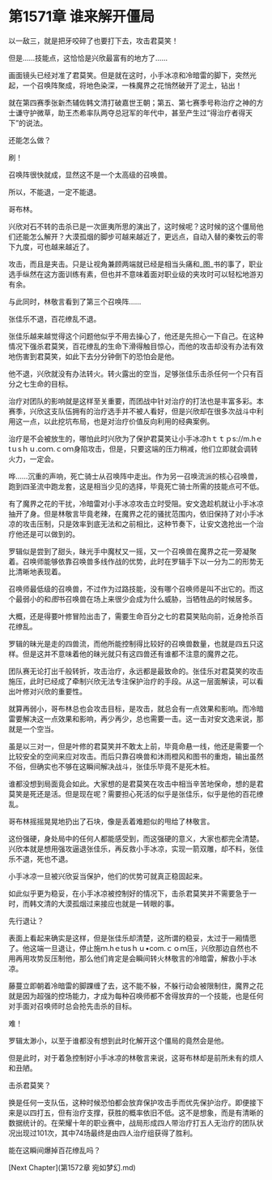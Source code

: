 # 第1571章 谁来解开僵局

以一敌三，就是把牙咬碎了也要打下去，攻击君莫笑！

但是……技能点，这恰恰是兴欣最富有的地方了……

画面镜头已经对准了君莫笑。但是就在这时，小手冰凉和冷暗雷的脚下，突然光起，一个召唤阵聚成，将地色染深，一株魔界之花悄然破开了泥土，钻出！

就在第四赛季张新杰辅佐韩文清打破嘉世王朝；第五、第七赛季号称治疗之神的方士谦守护微草，助王杰希率队两夺总冠军的年代中，甚至产生过“得治疗者得天下”的说法。

还能怎么做？

刷！

召唤阵很快就成，显然这不是一个太高级的召唤兽。

所以，不能退，一定不能退。

哥布林。

兴欣对石不转的击杀已是一次匪夷所思的演出了，这时候呢？这时候的这个僵局他们还能怎么解开？大漠孤烟的脚步可越来越近了，更远点，自动入替的秦牧云的零下九度，可也越来越近了。

攻击，而且是夹击。只是让视角兼顾两端就已经是相当头痛和_图_书的事了，职业选手纵然在这方面训练有素，但也并不意味着面对职业级的夹攻时可以轻松地游刃有余。

与此同时，林敬言看到了第三个召唤阵……

张佳乐不退，百花缭乱不退。

张佳乐越来越觉得这个问题他似乎不用去操心了，他还是先担心一下自己。在这种情况下强杀君莫笑，百花缭乱的生命下滑得触目惊心，而他的攻击却没有办法有效地伤害到君莫笑，如此下去分分钟倒下的恐怕会是他。

他不退，兴欣就没有办法转火。转火露出的空当，足够张佳乐击杀任何一个只有百分之七生命的目标。

治疗对团队的影响就是这样至关重要，而团战中针对治疗的打法也是丰富多彩。本赛季，兴欣这支队伍拥有的治疗选手并不被人看好，但是兴欣却在很多次战斗中利用这一点，以此挖坑布局，也是对治疗价值反向利用的经典案例。

治疗是不会被放生的，哪怕此时兴欣为了保护君莫笑让小手冰凉hｔｔｐs://m.hｅtｕsｈｕ.coｍ.ｃoｍ身陷攻击，但是，只要这端的压力稍减，他们立即就会调转火力，一定会。

哗……沉重的声响，死亡骑士从召唤阵中走出。作为另一召唤流派的核心召唤兽，跑到四圣流中跑龙套，这是相当少见的选择，毕竟死亡骑士所需的技能点可不低。

有了魔界之花的干扰，冷暗雷对小手冰凉攻击立时受阻。安文逸趁机就让小手冰凉抽开了身。但是林敬言毕竟老辣，在魔界之花的骚扰范围内，依旧保持了对小手冰凉的攻击压制，只是效率到底无法和之前相比，这种节奏下，让安文逸抢出一个治疗他还是可以做到的。

罗辑似是尝到了甜头，昧光手中魔杖又一摇，又一个召唤兽在魔界之花一旁凝聚着。召唤师能够依靠召唤兽多线作战的优势，此时在罗辑手下以一分为二的形势无比清晰地表现着。

召唤师最低级的召唤兽，不过作为过路技能，没有哪个召唤师是叫不出它的。而这个最弱小的和*图*书召唤兽在场上来很少会成为什么威胁，当牺牲品的时候居多。

大概，还是得要叶修冒险出击了，需要生命百分之七的君莫笑贴向前，近身抢杀百花缭乱。

罗辑的昧光是走的四兽流，而他所能控制得比较好的召唤兽数量，也就是四五只这样。但是这并不意味着他的昧光就只有这四兽还有谁都不注意的魔界之花。

团队赛无论打出千般转折，攻击治疗，永远都是最致命的。张佳乐对君莫笑的攻击施压，此时已经成了牵制兴欣无法专注保护治疗的手段。从这一层面解读，可以看出叶修对兴欣的重要性。

就算再弱小，哥布林总也会攻击目标，是攻击，就总会有一点效果和影响。而冷暗雷要解决这一点效果和影响，再少再少，总也需要一击。这一击对安文逸来说，那就是一个空当。

虽是以三对一，但是叶修的君莫笑并不敢太上前，毕竟命悬一线，他还是需要一个比较安全的空间来应对攻击。而后只靠召唤兽和沐雨橙风和图书的重炮，输出虽然不俗，但确实也不够在这瞬间解决战斗，张佳乐毕竟不是死木桩。

谁都没想到局面竟会如此。大家想的是君莫笑在攻击中相当辛苦地保命，想的是君莫笑是死还是活。但是现在呢？需要担心死活的似乎是张佳乐，似乎是他的百花缭乱。

哥布林摇摇晃晃地扔出了石块，像是丢着难题似的甩给了林敬言。

这份强硬，身处局中的任何人都能感受到，而这强硬的意义，大家也都完全清楚。兴欣本就是想用强攻逼退张佳乐，再反救小手冰凉，实现一箭双雕，却不料，张佳乐不退，死也不退。

小手冰凉一旦被兴欣妥当保护，他们的优势可就真正稳固起来。

如此似乎更为稳妥，在小手冰凉被控制好的情况下，击杀君莫笑并不需要急于一时，而韩文清的大漠孤烟过来接应也就是一转眼的事。

先行退让？

表面上看起来确实是这样，但是张佳乐却清楚，这所谓的稳妥，太过于一厢情愿了。他这端一旦退让，停止施ｍ.hｅtusｈｕ•com.ｃｏｍ压，兴欣那边自然也不用再用攻势反压制他，那么他们肯定是会瞬间转火林敬言的冷暗雷，解救小手冰凉。

藤蔓立即朝着冷暗雷的脚踝缠了去，这不能不躲，不躲行动会被限制住，魔界之花就是因为超强的控场能力，才成为每种召唤师都不舍得放弃的一个技能，也是任何对手面对召唤师时总会抢先击杀的目标。

难！

罗辑太渺小，以至于谁都没有想到此时化解开这个僵局的竟然会是他。

但是此时，对于着急控制好小手冰凉的林敬言来说，这哥布林却是前所未有的烦人和丑陋。

击杀君莫笑？

换是任何一支队伍，这种时候恐怕都会放弃保护攻击手而优先保护治疗。即便接下来是以四打五，但有治疗支撑，获胜的概率依旧不低。这不是想象，而是有清晰的数据统计的。在荣耀十年的职业赛中，战局形成四人带治疗打五人无治疗的团队状况出现过101次，其中74场最终是由四人治疗组获得了胜利。

能在这瞬间爆掉百花缭乱吗？



[Next Chapter](第1572章 宛如梦幻.md)